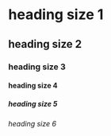 # heading size 1
## heading size 2
### heading size 3
#### heading size 4
##### heading size 5
###### heading size 6
